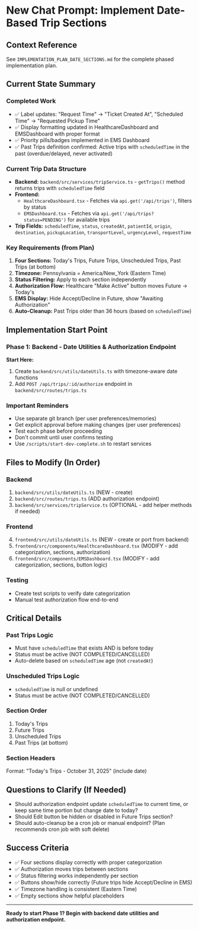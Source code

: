 # New Chat Prompt: Implement Date-Based Trip Sections

## Context Reference
See `IMPLEMENTATION_PLAN_DATE_SECTIONS.md` for the complete phased implementation plan.

## Current State Summary

### Completed Work
- ✅ Label updates: "Request Time" → "Ticket Created At", "Scheduled Time" → "Requested Pickup Time"
- ✅ Display formatting updated in HealthcareDashboard and EMSDashboard with proper format
- ✅ Priority pills/badges implemented in EMS Dashboard
- ✅ Past Trips definition confirmed: Active trips with `scheduledTime` in the past (overdue/delayed, never activated)

### Current Trip Data Structure
- **Backend:** `backend/src/services/tripService.ts` - `getTrips()` method returns trips with `scheduledTime` field
- **Frontend:** 
  - `HealthcareDashboard.tsx` - Fetches via `api.get('/api/trips')`, filters by status
  - `EMSDashboard.tsx` - Fetches via `api.get('/api/trips?status=PENDING')` for available trips
- **Trip Fields:** `scheduledTime`, `status`, `createdAt`, `patientId`, `origin`, `destination`, `pickupLocation`, `transportLevel`, `urgencyLevel`, `requestTime`

### Key Requirements (from Plan)
1. **Four Sections:** Today's Trips, Future Trips, Unscheduled Trips, Past Trips (at bottom)
2. **Timezone:** Pennsylvania = America/New_York (Eastern Time)
3. **Status Filtering:** Apply to each section independently
4. **Authorization Flow:** Healthcare "Make Active" button moves Future → Today's
5. **EMS Display:** Hide Accept/Decline in Future, show "Awaiting Authorization"
6. **Auto-Cleanup:** Past Trips older than 36 hours (based on `scheduledTime`)

## Implementation Start Point

### Phase 1: Backend - Date Utilities & Authorization Endpoint
**Start Here:**
1. Create `backend/src/utils/dateUtils.ts` with timezone-aware date functions
2. Add `POST /api/trips/:id/authorize` endpoint in `backend/src/routes/trips.ts`

### Important Reminders
- Use separate git branch (per user preferences/memories)
- Get explicit approval before making changes (per user preferences)
- Test each phase before proceeding
- Don't commit until user confirms testing
- Use `/scripts/start-dev-complete.sh` to restart services

## Files to Modify (In Order)

### Backend
1. `backend/src/utils/dateUtils.ts` (NEW - create)
2. `backend/src/routes/trips.ts` (ADD authorization endpoint)
3. `backend/src/services/tripService.ts` (OPTIONAL - add helper methods if needed)

### Frontend
4. `frontend/src/utils/dateUtils.ts` (NEW - create or port from backend)
5. `frontend/src/components/HealthcareDashboard.tsx` (MODIFY - add categorization, sections, authorization)
6. `frontend/src/components/EMSDashboard.tsx` (MODIFY - add categorization, sections, button logic)

### Testing
- Create test scripts to verify date categorization
- Manual test authorization flow end-to-end

## Critical Details

### Past Trips Logic
- Must have `scheduledTime` that exists AND is before today
- Status must be active (NOT COMPLETED/CANCELLED)
- Auto-delete based on `scheduledTime` age (not `createdAt`)

### Unscheduled Trips Logic
- `scheduledTime` is null or undefined
- Status must be active (NOT COMPLETED/CANCELLED)

### Section Order
1. Today's Trips
2. Future Trips
3. Unscheduled Trips
4. Past Trips (at bottom)

### Section Headers
Format: "Today's Trips - October 31, 2025" (include date)

## Questions to Clarify (If Needed)
- Should authorization endpoint update `scheduledTime` to current time, or keep same time portion but change date to today?
- Should Edit button be hidden or disabled in Future Trips section?
- Should auto-cleanup be a cron job or manual endpoint? (Plan recommends cron job with soft delete)

## Success Criteria
- ✅ Four sections display correctly with proper categorization
- ✅ Authorization moves trips between sections
- ✅ Status filtering works independently per section
- ✅ Buttons show/hide correctly (Future trips hide Accept/Decline in EMS)
- ✅ Timezone handling is consistent (Eastern Time)
- ✅ Empty sections show helpful placeholders

---

**Ready to start Phase 1? Begin with backend date utilities and authorization endpoint.**
